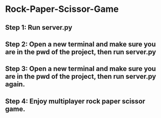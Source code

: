 # Rock-Paper-Scissor-Game

## Step 1: Run server.py

## Step 2: Open a new terminal and make sure you are in the pwd of the project, then run server.py

## Step 3: Open a new terminal and make sure you are in the pwd of the project, then run server.py again.

## Step 4: Enjoy multiplayer rock paper scissor game.


